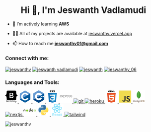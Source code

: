 <h1 align="center">Hi 👋, I'm Jeswanth Vadlamudi</h1>

- 🌱 I’m actively learning **AWS**

- 👨‍💻 All of my projects are available at [jeswanthv.vercel.app](https://jeswanthv.vercel.app/)

- 📫 How to reach me **jeswanthv01@gmail.com**

<h3 align="left">Connect with me:</h3>
<p align="left">
<a href="https://dev.to/jeswanthv" target="blank"><img align="center" src="https://cdn.jsdelivr.net/npm/simple-icons@3.0.1/icons/dev-dot-to.svg" alt="jeswanthv" height="30" width="40" /></a>
<a href="https://linkedin.com/in/jeswanth vadlamudi" target="blank"><img align="center" src="https://cdn.jsdelivr.net/npm/simple-icons@3.0.1/icons/linkedin.svg" alt="jeswanth vadlamudi" height="30" width="40" /></a>
<a href="https://fb.com/jeswanth" target="blank"><img align="center" src="https://cdn.jsdelivr.net/npm/simple-icons@3.0.1/icons/facebook.svg" alt="jeswanth" height="30" width="40" /></a>
<a href="https://instagram.com/jeswanthv_06" target="blank"><img align="center" src="https://cdn.jsdelivr.net/npm/simple-icons@3.0.1/icons/instagram.svg" alt="jeswanthv_06" height="30" width="40" /></a>
</p>

<h3 align="left">Languages and Tools:</h3>
<p align="left"> <a href="https://getbootstrap.com" target="_blank"> <img src="https://raw.githubusercontent.com/devicons/devicon/master/icons/bootstrap/bootstrap-plain-wordmark.svg" alt="bootstrap" width="40" height="40"/> </a> <a href="https://www.cprogramming.com/" target="_blank"> <img src="https://raw.githubusercontent.com/devicons/devicon/master/icons/c/c-original.svg" alt="c" width="40" height="40"/> </a> <a href="https://www.w3schools.com/cpp/" target="_blank"> <img src="https://raw.githubusercontent.com/devicons/devicon/master/icons/cplusplus/cplusplus-original.svg" alt="cplusplus" width="40" height="40"/> </a> <a href="https://www.w3schools.com/css/" target="_blank"> <img src="https://raw.githubusercontent.com/devicons/devicon/master/icons/css3/css3-original-wordmark.svg" alt="css3" width="40" height="40"/> </a> <a href="https://expressjs.com" target="_blank"> <img src="https://raw.githubusercontent.com/devicons/devicon/master/icons/express/express-original-wordmark.svg" alt="express" width="40" height="40"/> </a> <a href="https://git-scm.com/" target="_blank"> <img src="https://www.vectorlogo.zone/logos/git-scm/git-scm-icon.svg" alt="git" width="40" height="40"/> </a> <a href="https://heroku.com" target="_blank"> <img src="https://www.vectorlogo.zone/logos/heroku/heroku-icon.svg" alt="heroku" width="40" height="40"/> </a> <a href="https://www.w3.org/html/" target="_blank"> <img src="https://raw.githubusercontent.com/devicons/devicon/master/icons/html5/html5-original-wordmark.svg" alt="html5" width="40" height="40"/> </a> <a href="https://developer.mozilla.org/en-US/docs/Web/JavaScript" target="_blank"> <img src="https://raw.githubusercontent.com/devicons/devicon/master/icons/javascript/javascript-original.svg" alt="javascript" width="40" height="40"/> </a> <a href="https://www.mongodb.com/" target="_blank"> <img src="https://raw.githubusercontent.com/devicons/devicon/master/icons/mongodb/mongodb-original-wordmark.svg" alt="mongodb" width="40" height="40"/> </a> <a href="https://nextjs.org/" target="_blank"> <img src="https://cdn.worldvectorlogo.com/logos/nextjs-3.svg" alt="nextjs" width="40" height="40"/> </a> <a href="https://nodejs.org" target="_blank"> <img src="https://raw.githubusercontent.com/devicons/devicon/master/icons/nodejs/nodejs-original-wordmark.svg" alt="nodejs" width="40" height="40"/> </a> <a href="https://www.python.org" target="_blank"> <img src="https://raw.githubusercontent.com/devicons/devicon/master/icons/python/python-original.svg" alt="python" width="40" height="40"/> </a> <a href="https://reactjs.org/" target="_blank"> <img src="https://raw.githubusercontent.com/devicons/devicon/master/icons/react/react-original-wordmark.svg" alt="react" width="40" height="40"/> </a> <a href="https://tailwindcss.com/" target="_blank"> <img src="https://www.vectorlogo.zone/logos/tailwindcss/tailwindcss-icon.svg" alt="tailwind" width="40" height="40"/> </a> </p>

<p><img align="left" src="https://github-readme-stats.vercel.app/api/top-langs?username=jeswanthv&show_icons=true&locale=en&layout=compact" alt="jeswanthv" /></p>

